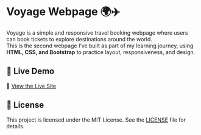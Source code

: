 # Voyage Webpage 🌍✈️

Voyage is a simple and responsive travel booking webpage where users can book tickets to explore destinations around the world.  
This is the second webpage I’ve built as part of my learning journey, using **HTML, CSS, and Bootstrap** to practice layout, responsiveness, and design.

## 🚀 Live Demo

🔗 [View the Live Site](https://yourproject.netlify.app)

## 📄 License

This project is licensed under the MIT License. See the [LICENSE](LICENSE) file for details.
